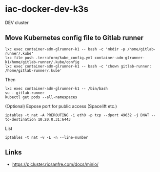 # iac-docker-dev-k3s

DEV cluster

## Move Kubernetes config file to Gitlab runner

    lxc exec container-adm-glrunner-k1 -- bash -c 'mkdir -p /home/gitlab-runner/.kube'
    lxc file push .terraform/kube_config.yml container-adm-glrunner-k1/home/gitlab-runner/.kube/config
    lxc exec container-adm-glrunner-k1 -- bash -c 'chown gitlab-runner: /home/gitlab-runner/.kube'
    
Then
    
    lxc exec container-adm-glrunner-k1 -- /bin/bash
    su - gitlab-runner
    kubectl get pods --all-namespaces

(Optional) Expose port for public access (Spacelift etc.)

    iptables -t nat -A PREROUTING -i eth0 -p tcp --dport 49632 -j DNAT --to-destination 10.20.0.31:6443

List

    iptables -t nat -v -L -n --line-number

## Links

- https://picluster.ricsanfre.com/docs/minio/
